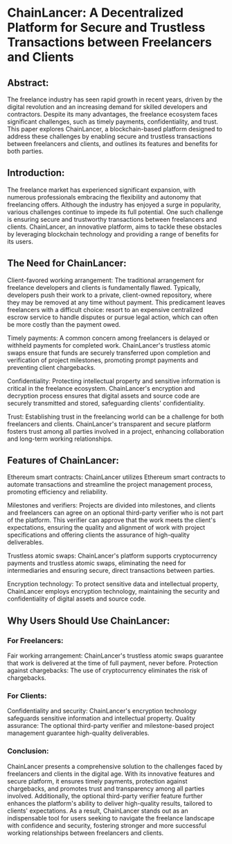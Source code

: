 # ChainLancer: A Decentralized Platform for Secure and Trustless Transactions between Freelancers and Clients

## Abstract:
The freelance industry has seen rapid growth in recent years, driven by the digital revolution and an increasing demand for skilled developers and contractors. Despite its many advantages, the freelance ecosystem faces significant challenges, such as timely payments, confidentiality, and trust. This paper explores ChainLancer, a blockchain-based platform designed to address these challenges by enabling secure and trustless transactions between freelancers and clients, and outlines its features and benefits for both parties.

## Introduction:
The freelance market has experienced significant expansion, with numerous professionals embracing the flexibility and autonomy that freelancing offers. Although the industry has enjoyed a surge in popularity, various challenges continue to impede its full potential. One such challenge is ensuring secure and trustworthy transactions between freelancers and clients. ChainLancer, an innovative platform, aims to tackle these obstacles by leveraging blockchain technology and providing a range of benefits for its users.

## The Need for ChainLancer:
Client-favored working arrangement: The traditional arrangement for freelance developers and clients is fundamentally flawed. Typically, developers push their work to a private, client-owned repository, where they may be removed at any time without payment. This predicament leaves freelancers with a difficult choice: resort to an expensive centralized escrow service to handle disputes or pursue legal action, which can often be more costly than the payment owed.

Timely payments: A common concern among freelancers is delayed or withheld payments for completed work. ChainLancer's trustless atomic swaps ensure that funds are securely transferred upon completion and verification of project milestones, promoting prompt payments and preventing client chargebacks.

Confidentiality: Protecting intellectual property and sensitive information is critical in the freelance ecosystem. ChainLancer's encryption and decryption process ensures that digital assets and source code are securely transmitted and stored, safeguarding clients' confidentiality.

Trust: Establishing trust in the freelancing world can be a challenge for both freelancers and clients. ChainLancer's transparent and secure platform fosters trust among all parties involved in a project, enhancing collaboration and long-term working relationships.

## Features of ChainLancer:
Ethereum smart contracts: ChainLancer utilizes Ethereum smart contracts to automate transactions and streamline the project management process, promoting efficiency and reliability.

Milestones and verifiers: Projects are divided into milestones, and clients and freelancers can agree on an optional third-party verifier who is not part of the platform. This verifier can approve that the work meets the client's expectations, ensuring the quality and alignment of work with project specifications and offering clients the assurance of high-quality deliverables.

Trustless atomic swaps: ChainLancer's platform supports cryptocurrency payments and trustless atomic swaps, eliminating the need for intermediaries and ensuring secure, direct transactions between parties.

Encryption technology: To protect sensitive data and intellectual property, ChainLancer employs encryption technology, maintaining the security and confidentiality of digital assets and source code.

## Why Users Should Use ChainLancer:

### For Freelancers:
Fair working arrangement: ChainLancer's trustless atomic swaps guarantee that work is delivered at the time of full payment, never before.
Protection against chargebacks: The use of cryptocurrency eliminates the risk of chargebacks.

### For Clients:
Confidentiality and security: ChainLancer's encryption technology safeguards sensitive information and intellectual property.
Quality assurance: The optional third-party verifier and milestone-based project management guarantee high-quality deliverables.

### Conclusion:
ChainLancer presents a comprehensive solution to the challenges faced by freelancers and clients in the digital age. With its innovative features and secure platform, it ensures timely payments, protection against chargebacks, and promotes trust and transparency among all parties involved. Additionally, the optional third-party verifier feature further enhances the platform's ability to deliver high-quality results, tailored to clients' expectations. As a result, ChainLancer stands out as an indispensable tool for users seeking to navigate the freelance landscape with confidence and security, fostering stronger and more successful working relationships between freelancers and clients.
